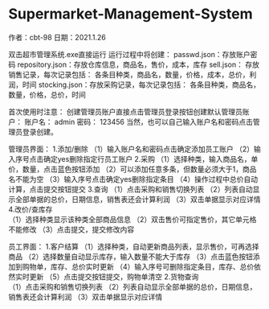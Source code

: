 # Supermarket-Management-System
作者：cbt-98
日期：2021.1.26

双击超市管理系统.exe直接运行
运行过程中将创建：
	passwd.json：存放账户密码
	repository.json：存放仓库信息，商品名，售价，成本，库存
	sell.json：	存放销售记录，每次记录包括：
		各条目种类，商品名，数量，价格，成本，总价，利润，时间
	stocking.json：存放采购记录，每次记录包括：
		各条目种类，商品名，数量，价格，总价，时间

首次使用时注意：
	创建管理员账户直接点击管理员登录按钮创建默认管理员账户：
		账户名：	admin
		密码：	123456
	当然，也可以自己输入账户名和密码点击管理员登录创建。

管理员界面：
	1.添加/删除
		（1）输入账户名和密码点击确定添加员工账户
		（2）输入序号点击确定yes删除指定行员工账户
	2.采购
		（1）选择种类，输入商品名，单价，数量，点击蓝色按钮添加
		（2）可以添加任意多条，但数量必须大于1，商品名不能为空
		（3）输入序号点击确定yes删除指定条目
		（4）操作过程中总价自动计算，点击提交按钮提交
	3.查询
		（1）点击采购和销售切换列表
		（2）列表自动显示全部单据的总价，日期信息，销售表还会计算利润
		（3）双击单据显示对应详情
	4.改价/查库存	 
		（1）选择种类显示该种类全部商品信息
		（2）双击售价可指定售价，其它单元格不能修改
		（3）点击提交，提交修改内容

员工界面：
	1.客户结算
		（1）选择种类，自动更新商品列表，显示售价，可再选择商品
		（2）选择数量自动显示库存，输入数量不能大于库存
		（3）点击蓝色按钮添加到购物单，库存、总价实时更新
		（4）输入序号可删除指定条目，库存、总价依然实时更新
		（5）点击提交按钮提交，购物单清空
	2.货物查询	
		（1）点击采购和销售切换列表
		（2）列表自动显示全部单据的总价，日期信息，销售表还会计算利润
		（3）双击单据显示对应详情
				

